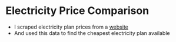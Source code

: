 # Electricity Price Comparison
* I scraped electricity plan prices from a [website]
* And used this data to find the cheapest electricity plan available

[website]: https://wattever.com.au/compare-best-electricity-rates-vic/#powercor
 
